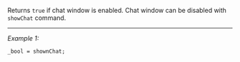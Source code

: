 Returns `true` if chat window is enabled. Chat window can be disabled with `showChat` command.


---
*Example 1:*
```sqf
_bool = shownChat;
```